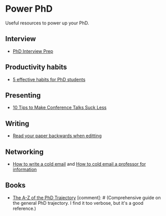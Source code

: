 # Power PhD
Useful resources to power up your PhD.

## Interview
- [PhD Interview Prep](https://twitter.com/sidgairo18/status/1606029297537257472)

## Productivity habits
- [5 effective habits for PhD students](https://twitter.com/raulpacheco/status/1576353106710831104?s=12&t=7JVkTty89Q-klR5WCIk5aQ)

## Presenting
- [10 Tips to Make Conference Talks Suck Less](https://www.morling.dev/blog/ten-tips-make-conference-talks-suck-less/)

## Writing
- [Read your paper backwards when editting](https://twitter.com/random_walker/status/1581674801101303810?s=20)

## Networking
- [How to write a cold email](https://sriramk.com/coldemail) and [How to cold email a professor for information](https://www.academictransfer.com/en/blog/how-to-cold-email-a-professor-for-information/)

## Books
- [The A-Z of the PhD Trajectory](https://link.springer.com/book/10.1007/978-3-319-77425-1)
[comment]: # (Comprehensive guide on the general PhD trajectory. I find it too verbose, but it's a good reference.)
